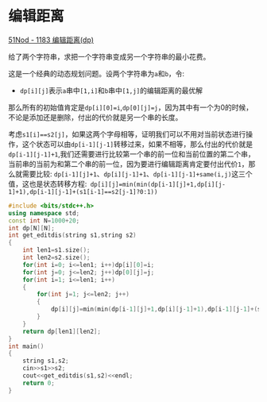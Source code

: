 # 编辑距离

[51Nod - 1183 编辑距离(dp)](https://blog.csdn.net/riba2534/article/details/79884301)

给了两个字符串，求把一个字符串变成另一个字符串的最小花费。

这是一个经典的动态规划问题。设两个字符串为`a`和`b`，令:

- `dp[i][j]`表示`a`串中`[1,i]`和`b`串中`[1,j]`的编辑距离的最优解

那么所有的初始值肯定是`dp[i][0]=i`,`dp[0][j]=j`，因为其中有一个为0的时候，不论是添加还是删除，付出的代价就是另一个串的长度。

考虑`s1[i]==s2[j]`，如果这两个字母相等，证明我们可以不用对当前状态进行操作，这个状态可以由`dp[i-1][j-1]`转移过来，如果不相等，那么付出的代价就是`dp[i-1][j-1]+1`,我们还需要进行比较第一个串的前一位和当前位置的第二个串，当前串的当前为和第二个串的前一位，因为要进行编辑距离肯定要付出代价`1`，那么就需要比较:
`dp[i-1][j]+1`、`dp[i][j-1]+1`、`dp[i-1][j-1]+same(i,j)`这三个值，这也是状态转移方程:` dp[i][j]=min(min(dp[i-1][j]+1,dp[i][j-1]+1),dp[i-1][j-1]+(s1[i-1]==s2[j-1]?0:1))`

```cpp
#include <bits/stdc++.h>
using namespace std;
const int N=1000+20;
int dp[N][N];
int get_editdis(string s1,string s2)
{
    int len1=s1.size();
    int len2=s2.size();
    for(int i=0; i<=len1; i++)dp[i][0]=i;
    for(int j=0; j<=len2; j++)dp[0][j]=j;
    for(int i=1; i<=len1; i++)
    {
        for(int j=1; j<=len2; j++)
        {
            dp[i][j]=min(min(dp[i-1][j]+1,dp[i][j-1]+1),dp[i-1][j-1]+(s1[i-1]==s2[j-1]?0:1));
        }
    }
    return dp[len1][len2];
}
int main()
{
    string s1,s2;
    cin>>s1>>s2;
    cout<<get_editdis(s1,s2)<<endl;
    return 0;
}
```
